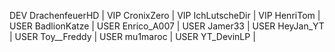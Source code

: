 DEV DrachenfeuerHD | VIP CronixZero | VIP IchLutscheDir | VIP HenriTom | USER BadlionKatze | USER Enrico_A007 | USER Jamer33 | USER HeyJan_YT | USER Toy__Freddy | USER mu1maroc | USER YT_DevinLP |
